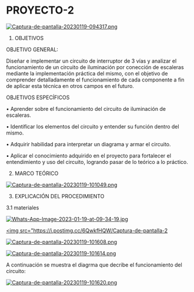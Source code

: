 # PROYECTO-2

[![Captura-de-pantalla-20230119-094317.png](https://i.postimg.cc/8zXgbRxx/Captura-de-pantalla-20230119-094317.png)](https://postimg.cc/TKbsdDdc)

1. OBJETIVOS

OBJETIVO GENERAL:

Diseñar e implementar un circuito de interruptor de 3 vías y analizar el funcionamiento de un circuito de iluminación por conección de escaleras mediante la implementación práctica del mismo, con el objetivo de comprender detalladamente el funcionamiento de cada componente a fin de aplicar esta técnica en otros campos en el futuro.

OBJETIVOS ESPECÍFICOS

• Aprender sobre el funcionamiento del circuito de iluminación de escaleras.

• Identificar los elementos del circuito y entender su función dentro del mismo.

• Adquirir habilidad para interpretar un diagrama y armar el circuito.

• Aplicar el conocimiento adquirido en el proyecto para fortalecer el entendimiento y uso del circuito, logrando pasar de lo teórico a lo práctico.

2. MARCO TEÓRICO

[![Captura-de-pantalla-20230119-101049.png](https://i.postimg.cc/bwPC7ZfL/Captura-de-pantalla-20230119-101049.png)](https://postimg.cc/ykfy9YdS)

3. EXPLICACIÓN DEL PROCEDIMIENTO

3.1 materiales 

 [![Whats-App-Image-2023-01-19-at-09-34-19.jpg](https://i.postimg.cc/43qzT0hZ/Whats-App-Image-2023-01-19-at-09-34-19.jpg)](https://postimg.cc/Y4N46b3y)

<a href="https://postimages.org/" target="_blank"><img src="https://i.postimg.cc/6QwkfHQW/Captura-de-pantalla-2
 
[![Captura-de-pantalla-20230119-101608.png](https://i.postimg.cc/Jhq96byb/Captura-de-pantalla-20230119-101608.png)](https://postimg.cc/bGZCdS9J)

[![Captura-de-pantalla-20230119-101614.png](https://i.postimg.cc/pTL3gp83/Captura-de-pantalla-20230119-101614.png)](https://postimg.cc/CZ9v8Mc4)

A continuación se muestra el diagrma que decribe el funcionamiento del circuito:

[![Captura-de-pantalla-20230119-101620.png](https://i.postimg.cc/LXQGR235/Captura-de-pantalla-20230119-101620.png)](https://postimg.cc/8JWZm83g)



